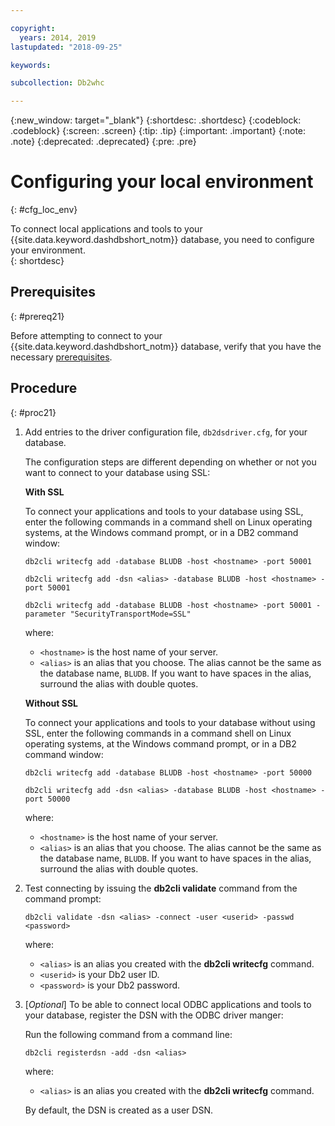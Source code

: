 ```yaml
---

copyright:
  years: 2014, 2019
lastupdated: "2018-09-25"

keywords:

subcollection: Db2whc

---
```


<!-- Attribute definitions --> 
{:new_window: target="_blank"}
{:shortdesc: .shortdesc}
{:codeblock: .codeblock}
{:screen: .screen}
{:tip: .tip}
{:important: .important}
{:note: .note}
{:deprecated: .deprecated}
{:pre: .pre}

# Configuring your local environment
{: #cfg_loc_env}

To connect local applications and tools to your {{site.data.keyword.dashdbshort_notm}} database, you need to configure your environment.  
{: shortdesc}

## Prerequisites
{: #prereq21}

Before attempting to connect to your {{site.data.keyword.dashdbshort_notm}} database, verify that you have the necessary [prerequisites](/docs/services/Db2whc/connecting/connecting.html#prereqs).

<!-- 1. Install the Db2 driver package for your operating system.

   - [Installing on Windows](install_win.html)
   - [Installing on Linux or PowerLinux](install_linux.html)
   - [Installing on Mac OS X](install_mac.html)
2. Decide whether or not you will be using Secure Sockets Layer (SSL) to connect to your database.
3. Collect database details and connect credentials, including the host name of your server, and your database user ID and password. -->

## Procedure
{: #proc21}

1. Add entries to the driver configuration file, `db2dsdriver.cfg`, for your database.

   The configuration steps are different depending on whether or not you want to connect to your database using SSL:

   **With SSL**

   To connect your applications and tools to your database using SSL, enter the following commands in a command shell on Linux operating systems, at the Windows command prompt, or in a DB2 command window: 

   `db2cli writecfg add -database BLUDB -host <hostname> -port 50001`

   `db2cli writecfg add -dsn <alias> -database BLUDB -host <hostname> -port 50001`

   `db2cli writecfg add -database BLUDB -host <hostname> -port 50001 -parameter "SecurityTransportMode=SSL"`

    where:

   - `<hostname>` is the host name of your server.
   - `<alias>` is an alias that you choose. The alias cannot be the same as the database name, `BLUDB`. If you want to have spaces in the alias, surround the alias with double quotes.

   **Without SSL**

   To connect your applications and tools to your database without using SSL, enter the following commands in a command shell on Linux operating systems, at the Windows command prompt, or in a DB2 command window: 

   `db2cli writecfg add -database BLUDB -host <hostname> -port 50000`

   `db2cli writecfg add -dsn <alias> -database BLUDB -host <hostname> -port 50000`

    where:

   - `<hostname>` is the host name of your server.
   - `<alias>` is an alias that you choose. The alias cannot be the same as the database name, `BLUDB`. If you want to have spaces in the alias, surround the alias with double quotes.

2. Test connecting by issuing the **db2cli validate** command from the command prompt:

   `db2cli validate -dsn <alias> -connect -user <userid> -passwd <password>`

   where: 
   
   - `<alias>` is an alias you created with the **db2cli writecfg** command.
   - `<userid>` is your Db2 user ID.
   - `<password>` is your Db2 password.

3. [*Optional*] To be able to connect local ODBC applications and tools to your database, register the DSN with the ODBC driver manger:
 
   Run the following command from a command line: 

   `db2cli registerdsn -add -dsn <alias>`

   where: 

   - `<alias>` is an alias you created with the **db2cli writecfg** command.

   By default, the DSN is created as a user DSN.

